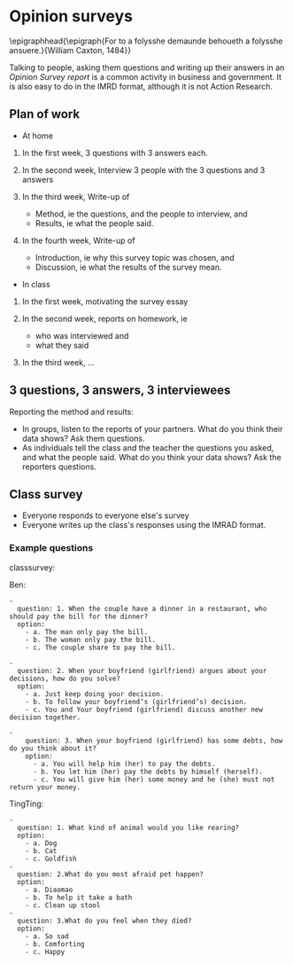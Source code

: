 # Opinion surveys

\epigraphhead{\epigraph{For to a folysshe demaunde behoueth a folysshe ansuere.}{William Caxton, 1484}}

Talking to people, asking them questions and writing up their answers in an *Opinion Survey report* is a common activity in business and government. It is also easy to do in the IMRD format, although it is not Action Research.

## Plan of work
	
* At home

1. In the first week, 3 questions with 3 answers each.
2. In the second week, Interview 3 people with the 3 questions and 3 answers 
3. In the third week, Write-up of

	- Method, ie the questions, and  the people to interview, and
	- Results, ie what the people said.

3. In the fourth week, Write-up of

	- Introduction, ie why this survey topic was chosen, and
	- Discussion, ie what the results of the survey mean.

* In class

1. In the first week, motivating the survey essay
2. In the second week, reports on homework, ie

	- who was interviewed and
	- what they said

3. In the third week, ...

## 3 questions, 3 answers, 3 interviewees

Reporting the method and results:

- In groups, listen to the reports of your partners. What do you think their data shows? Ask them questions.
- As individuals tell the class and the teacher the questions you asked, and what the people said. What do you think your data shows? Ask the reporters questions.

## Class survey

* Everyone responds to everyone else's survey
* Everyone writes up the class's responses using the IMRAD format.

### Example questions

classsurvey:

  Ben:

    -
      question: 1. When the couple have a dinner in a restaurant, who should pay the bill for the dinner?
      option:
        - a. The man only pay the bill.
        - b. The woman only pay the bill.
        - c. The couple share to pay the bill.
     
    -
      question: 2. When your boyfriend (girlfriend) argues about your decisions, how do you solve?
      option:
        - a. Just keep doing your decision.
        - b. To follow your boyfriend’s (girlfriend’s) decision.
        - c. You and Your boyfriend (girlfriend) discuss another new decision together.
      
    -
        question: 3. When your boyfriend (girlfriend) has some debts, how do you think about it?
        option:
          - a. You will help him (her) to pay the debts.
          - b. You let him (her) pay the debts by himself (herself).
          - c. You will give him (her) some money and he (she) must not return your money.

  TingTing:

    -
      question: 1. What kind of animal would you like rearing?
      option:
        - a. Dog
        - b. Cat
        - c. Goldfish
    -
      question: 2.What do you most afraid pet happen?
      option:
        - a. Diaomao
        - b. To help it take a bath
        - c. Clean up stool
    -
      question: 3.What do you feel when they died?
      option:
        - a. So sad
        - b. Comforting
        - c. Happy


